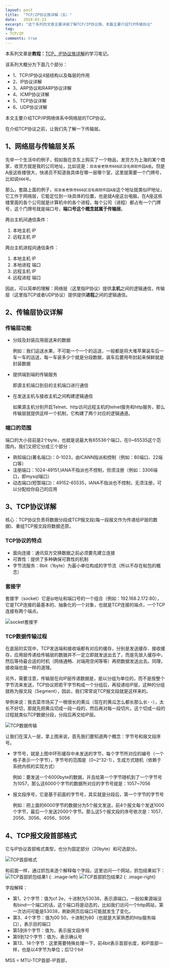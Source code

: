 ```yaml
---
layout: post
title:  "TCP/IP协议族详解（五）"
date:   2018-03-23
excerpt: "这个系列的文章主要详细了解TCP/IP协议族，本篇主要介绍TCP传输协议"
tag:
- TCP/IP
comments: true
---
```



本系列文章是**教程：**[TCP、IP协议族详解](http://study.163.com/course/courseMain.htm?courseId=1003343002)的学习笔记。

该系列大概分为下面几个部分：

- 1、TCP/IP协议4层结构以及每层的作用
- 2、IP协议详解
- 3、ARP协议和RARP协议详解
- 4、ICMP协议详解
- 5、TCP协议详解
- 6、UDP协议详解

本文主要介绍TCP/IP网络体系中网络层的TCP协议。

在介绍TCP协议之前，让我们先了解一下传输层。

## 1、网络层与传输层关系

先举一个生活中的例子，假如我在京东上购买了一个物品，发货方为上海的某个商家，收货方就是我的公司地址，比如说是：`双击省老铁市666区没毛病软件园A座`。但是A座这栋楼很大，快递员不知道我具体在哪一层哪个室，这里就需要一个门牌号，比如说`666号`。

那么，套路上面的例子，`双击省老铁市666区没毛病软件园A座`这个地址就类似IP地址，它工作于网络层，它能定位到一块具体的位置，也是就A座这台电脑，在A座这栋楼里面的各个公司就是计算机中的各个进程，每个公司（进程）都占有一个门牌号，这个门牌号就是端口号，**端口号这个概念就属于传输层**。

两台主机间通信条件：
	
1. 本地主机 IP
2. 远程主机 IP 

两台主机进程间通信条件：

1. 本地主机 IP
2. 本地进程 端口
3. 远程主机 IP 
4. 远程进程 端口

因此，可以简单的理解：网络层（这里指IP协议）提供**主机**之间的逻辑通信，传输层（这里指TCP或者UDP协议）提供提供**进程**之间的逻辑通信。

## 2、传输层协议详解


### 传输层功能
- 分段及封装应用层送来的数据
 
	例如：我们运送水果，不可能一个一个的运送，一般都是将大堆苹果装车后一车一车的运送，每一车装多少个就是分段数据，装车后要用布封起来保鲜就是封装数据

- 提供端到端的传输服务

	即源主机端口到目的主机端口进行通信

- 在发送主机与接收主机之间构建逻辑通信

	如果源主机分别开启Telnet、http访问远程主机的telnet服务和http服务，那么传输层就提供这样一个机制，它构建了两个对应的逻辑通道。



### 端口的范围

端口的大小目前是2个byte，也就是说最大有65536个端口，在0~65535这个范围内，我们又把它分成三个部分：

- 熟知端口(著名端口)：0-1023，由ICANN指派和控制（例如：80端口、22端口等）
- 注册端口：1024-49151,IANA不指派也不控制，但须注册（例如：3306端口，即mysql端口）
- 动态端口(短暂端口)：49152-65535，IANA不指派也不控制，无须注册，可以分配给你自己的应用


## 3、TCP协议详解

核心：TCP协议负责将数据分段成TCP报文段(每一段报文作为传递给IP层的数据)、重组TCP报文段将数据还原。

### TCP协议的特点

- 面向连接：通讯双方交换数据之前必须要先建立连接
- 可靠性：提供了多种确保可靠性的机制
- 字节流服务：8bit（1byte）为最小单位构成的字节流（所以不存在粘包的概念）

### 套接字

套接字（socket）它是ip地址和端口号的一个组合（例如：192.168.2.172:80），它是TCP连接的最基本的、抽象化的一个对象，也就是TCP连接的端点，一个TCP连接有两个端点。

![socket套接字](/images/posts/tcp-ip/socket.png)

### TCP数据传输过程

在底层的实现中，TCP发送端和接收端都有对应的缓存，分别是发送缓存、接收缓存，应用层传递给传输层的数据并不一定立即就发送出去了，而是先放入缓存中，然后等待最合适的时机（网络通畅、对端用空闲等等）再把数据发送出去。同理，接收端也是一样的道理。

另外，需要注意，传输层在向IP层传递数据是，是以分组为单位的，而不是按整个字节流来发送，TCP协议把若干字节构成一个分组后，再投递给IP层，这种的分组就称为报文段（Segment），因此，我们常常说TCP报文段就是这样来的。

举例来说：我去菜市场买了一根很长的黄瓜（现在的黄瓜怎么都长那么长- -），太长不好切，那就先把黄瓜切成一段一段的，然后再对每一段切片。这个切成一段的过程就类似TCP数据分段，分段后再交给IP层。

![TCP数据传输](/images/posts/tcp-ip/tcp.png)


让我们在深入一层，拿上图来说，首先我们要知道两个概念：字节号和报文段序号。

- 字节号，就是上图中环形缓存中未发送的字节，每个字节所对应的编号（一个格子表示一个字节），字节号的范围是（0~2^32-1），生成方式随机（依赖于系统内核的实现方式）

	例如：要发送一个6000byte的数据，并且给第一个字节随机到了一个字节号为1057，那么这6000个字节的数据所对应的字节号就是：1057~7056

- 报文段序号，它是基于前面的字节号，其实就是分段后，第一个字节的字节号

	例如：把上面的6000字节的数据分为5个报文发送，前4个报文每个发送1000个字节，最后一个发送2000个字节。那么这5个报文段的序号依次是：1057、2056、3056、4056、5056

## 4、TCP报文段首部格式


它与IP协议首部格式类型，也分为固定部分（20byte）和可选部分。

![TCP首部格式](/images/posts/tcp-ip/tcp-head.png)

和前面一样，通过抓包来逐个解释每个字段。这里访问一个网站，抓包结果如下：
![TCP首部抓包结果1](/images/posts/tcp-ip/tcp-wireshark-1.png)
{: .image-left}
![TCP首部抓包结果2](/images/posts/tcp-ip/tcp-wireshark-2.png)
{: .image-right}

字段解释：

- 第1、2个字节：值为cf 2e，十进制为53038，表示源端口，一般如果源端没有bind一个端口的话，这个端口将是动态的，比如我们访问一个http网站，第一次访问可能是53038，刷新网页后端口可能就发生了变化。
- 第3、4个字节：值为00 50，十进制为80（也就是大家熟悉的http服务端口），表示目的端口
- 第5到8个字节：值为，表示报文段序号
- 第9到12个字节：值为，表示确认号
- 第13、14个字节：这里需要特殊处理一下，前4bit表示首部长度，和IP首部一样，也是以4字节为单位；后12个bit



MSS = MTU-TCP首部-IP首部，